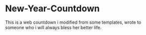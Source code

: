 # New-Year-Countdown
This is a web countdown i modified from some templates, wrote to someone who i will always bless her better life.
